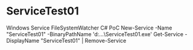 # ServiceTest01
Windows Service
FileSystemWatcher
C#
PoC
New-Service -Name "ServiceTest01" -BinaryPathName 'd:\...\ServiceTest01.exe'
Get-Service -DisplayName "ServiceTest01" | Remove-Service
